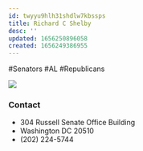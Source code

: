 ```yaml
---
id: twyyu9hlh31shdlw7kbssps
title: Richard C Shelby
desc: ''
updated: 1656250896058
created: 1656249386955
---
```


#Senators #AL #Republicans

![](/assets/images/2022-06-26-08-34-27.png)

### Contact

- 304 Russell Senate Office Building
- Washington DC 20510
- (202) 224-5744
